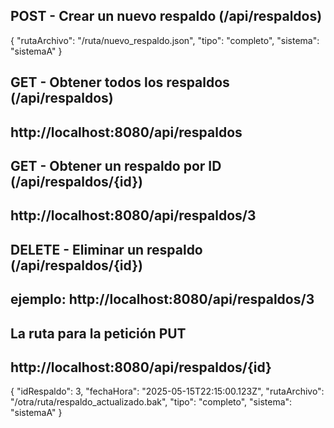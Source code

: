 ## POST - Crear un nuevo respaldo (/api/respaldos)

{
  "rutaArchivo": "/ruta/nuevo_respaldo.json",
  "tipo": "completo",
  "sistema": "sistemaA"
}

## GET - Obtener todos los respaldos (/api/respaldos)
## http://localhost:8080/api/respaldos

## GET - Obtener un respaldo por ID (/api/respaldos/{id})
## http://localhost:8080/api/respaldos/3

## DELETE - Eliminar un respaldo (/api/respaldos/{id})
## ejemplo: http://localhost:8080/api/respaldos/3

## La ruta para la petición PUT 
## http://localhost:8080/api/respaldos/{id}

{
  "idRespaldo": 3,
  "fechaHora": "2025-05-15T22:15:00.123Z",
  "rutaArchivo": "/otra/ruta/respaldo_actualizado.bak",
  "tipo": "completo",
  "sistema": "sistemaA"
}